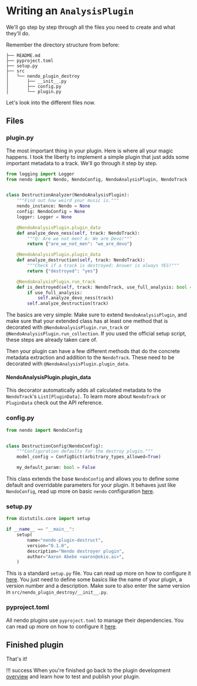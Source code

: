 # Writing an `AnalysisPlugin`

We'll go step by step through all the files you need to create and what they'll do.

Remember the directory structure from before:

```shell
├── README.md
├── pyproject.toml
├── setup.py
├── src
│   └── nendo_plugin_destroy
│       ├── __init__.py
│       ├── config.py
│       └── plugin.py
```

Let's look into the different files now.

## Files

### plugin.py

The most important thing in your plugin. Here is where all your magic happens.
I took the liberty to implement a simple plugin that just adds some important metadata to a track.
We'll go through it step by step.

```python
from logging import Logger
from nendo import Nendo, NendoConfig, NendoAnalysisPlugin, NendoTrack


class DestructionAnalyzer(NendoAnalysisPlugin):
    """Find out how weird your music is."""
    nendo_instance: Nendo = None
    config: NendoConfig = None
    logger: Logger = None

    @NendoAnalysisPlugin.plugin_data
    def analyze_devo_ness(self, track: NendoTrack):
        """Q: Are we not men? A: We are Devo!"""
        return {"are_we_not_men": "we_are_devo"}

    @NendoAnalysisPlugin.plugin_data
    def analyze_destruction(self, track: NendoTrack):
        """Check if a track is destroyed: Answer is always YES!"""
        return {"destroyed": "yes"}

    @NendoAnalysisPlugin.run_track
    def is_destroyed(self, track: NendoTrack, use_full_analysis: bool = True):
        if use_full_analysis:
            self.analyze_devo_ness(track)
        self.analyze_destruction(track)
```

The basics are very simple: Make sure to extend `NendoAnalysisPlugin`, and make sure that your extended class has at least one method that is decorated with `@NendoAnalysisPlugin.run_track` or `@NendoAnalysisPlugin.run_collection`. If you used the official setup script, these steps are already taken care of.

Then your plugin can have a few different methods that do the concrete metadata extraction and addition to the `NendoTrack`. These need to be decorated with `@NendoAnalysisPlugin.plugin_data`.

#### NendoAnalysisPlugin.plugin_data

This decorator automatically adds all calculated metadata to the `NendoTrack`'s `List[PluginData]`.
To learn more about `NendoTrack` or `PluginData` check out the API reference.

### config.py

```python
from nendo import NendoConfig


class DestructionConfig(NendoConfig):
    """Configuration defaults for the destroy plugin."""
    model_config = ConfigDict(arbitrary_types_allowed=True)

    my_default_param: bool = False
```

This class extends the base `NendoConfig` and allows you to define some default and overridable parameters for your
plugin.
It behaves just like `NendoConfig`, read up more on basic `nendo` configuration [here](../usage/config.md).

### setup.py

```python
from distutils.core import setup

if __name__ == "__main__":
    setup(
        name="nendo-plugin-destruct",
        version="0.1.0",
        description="Nendo destroyer plugin",
        author="Aaron Abebe <aaron@okio.ai>",
    )
```

This is a standard `setup.py` file.
You can read up more on how to configure it [here](https://packaging.python.org/tutorials/packaging-projects/).
You just need to define some basics like the name of your plugin, a version number and a description.
Make sure to also enter the same version in `src/nendo_plugin_destroy/__init__.py`.

### pyproject.toml

All nendo plugins use `pyproject.toml` to manage their dependencies.
You can read up more on how to configure it [here](https://packaging.python.org/tutorials/packaging-projects/).

## Finished plugin

That's it!

!!! success
    When you're finished go back to the plugin development [overview](plugindev.md#running-a-plugin)
    and learn how to test and publish your plugin.



